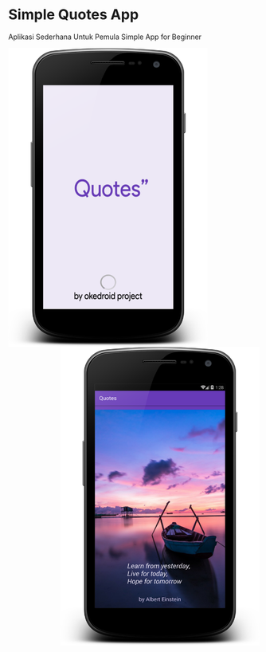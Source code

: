 # Simple Quotes App
Aplikasi Sederhana Untuk Pemula 
Simple App for Beginner

<a href="url"><img src="https://raw.githubusercontent.com/fathurzero/basicapp/master/splash.png" align="left" height="600" width="400" ></a>
<a href="url"><img src="https://raw.githubusercontent.com/fathurzero/basicapp/master/main.png" align="right" height="600" width="400" ></a>
